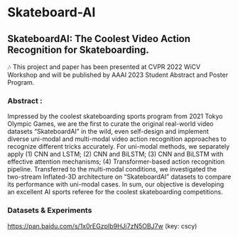 # Skateboard-AI
## SkateboardAI: The Coolest Video Action Recognition for Skateboarding.
:notes: This project and paper has been presented at CVPR 2022 WiCV Workshop and will be published by AAAI 2023 Student Abstract and Poster Program. 
### Abstract :
Impressed by the coolest skateboarding sports program from 2021 Tokyo Olympic Games, we are the first to curate the original real-world video datasets “SkateboardAI” in the wild, even self-design and implement diverse uni-modal and multi-modal video action recognition approaches to recognize different tricks accurately. For uni-modal methods, we separately apply (1) CNN and LSTM; (2) CNN and BiLSTM; (3) CNN and BiLSTM with effective attention mechanisms; (4) Transformer-based action recognition pipeline. Transferred to the multi-modal conditions, we investigated the two-stream Inflated-3D architecture on “SkateboardAI” datasets to compare its performance with uni-modal cases. In sum, our objective is developing an excellent AI sports referee for the coolest skateboarding competitions.

### Datasets & Experiments 
https://pan.baidu.com/s/1x0rEGzpIb9HJj7zN5OBJ7w (key: cscy)
